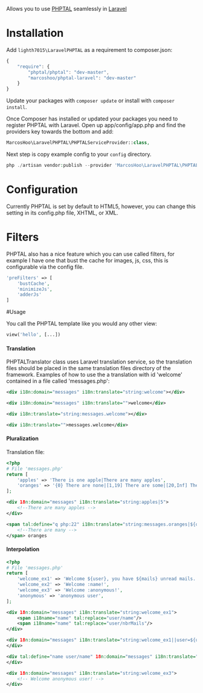 Allows you to use [PHPTAL](http://www.phptal.org) seamlessly in [Laravel](http://www.laravel.com)

# Installation

Add `lighth7015\LaravelPHPTAL` as a requirement to composer.json:

```javascript
{
    "require": {
        "phptal/phptal": "dev-master",
        "marcoshoo/phptal-laravel": "dev-master"
    }
}
```

Update your packages with `composer update` or install with `composer install`.

Once Composer has installed or updated your packages you need to register PHPTAL with Laravel. Open up app/config/app.php and find the providers key towards the bottom and add:

```php
MarcosHoo\LaravelPHPTAL\PHPTALServiceProvider::class,
```

Next step is copy example config to your `config` directory.

```php
php ./artisan vendor:publish --provider 'MarcosHoo\LaravelPHPTAL\PHPTALServiceProvider'
```

# Configuration

Currently PHPTAL is set by default to HTML5, however, you can change this setting in its config.php file, XHTML, or XML.


# Filters

PHPTAL also has a nice feature which you can use called filters, for example I have one that bust the cache for images, js, css, this is configurable via the config file.

```php
'preFilters' => [
    'bustCache',
    'minimizeJs',
    'adderJs'
]
```

#Usage

You call the PHPTAL template like you would any other view:

```php
view('hello', [...])
```

#### Translation

PHPTALTranslator class uses Laravel translation service, so the translation files should be placed in the same translation files directory of the framework. Examples of how to use the a translation with id 'welcome' contained in a file called 'messages.php':

```XML
<div i18n:domain="messages" i18n:translate="string:welcome"></div>
```

```XML
<div i18n:domain="messages" i18n:translate="">welcome</div>
```

```XML
<div i18n:translate="string:messages.welcome"></div>
```

```XML
<div i18n:translate="">messages.welcome</div>
```

#### Pluralization

Translation file:
```php
<?php
# File 'messages.php'
return [
    'apples' => 'There is one apple|There are many apples',
    'oranges' => '{0} There are none|[1,19] There are some|[20,Inf] There are many',    
];
```

```XML
<div 18n:domain="messages" i18n:translate="string:apples|5">
    <!--There are many apples -->
</div>
```

```XML
<span tal:define="q php:22" i18n:translate="string:messages.oranges|${q}">
    <!--There are many -->
</span> oranges
```

#### Interpolation

```php
<?php
# File 'messages.php'
return [
    'welcome_ex1' => 'Welcome ${user}, you have ${mails} unread mails.',
    'welcome_ex2' => 'Welcome :name!',
    'welcome_ex3' => 'Welcome :anonymous!',
    'anonymous' => 'anonymous user',
];
```

```XML
<div 18n:domain="messages" i18n:translate="string:welcome_ex1">
    <span i18name="name" tal:replace="user/name"/>
    <span i18name="name" tal:replace="user/nbrMails"/>
</div>
```

```XML
<div 18n:domain="messages" i18n:translate="string:welcome_ex1||user=${user/name}|mails=${user/nbrMails}">    
</div>
```

```XML
<div tal:define="name user/name" 18n:domain="messages" i18n:translate="string:welcome_ex2">    
</div>
```


```XML
<div 18n:domain="messages" i18n:translate="string:welcome_ex3">
    <!-- Welcome anonymous user! -->    
</div>
```

